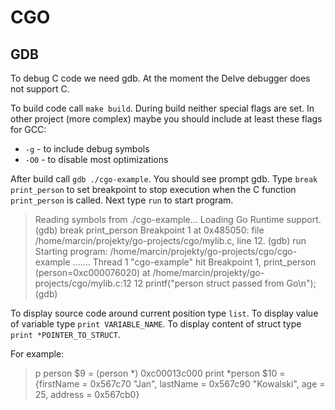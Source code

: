 # CGO

## GDB

To debug C code we need gdb.
At the moment the Delve debugger does not support C.

To build code call `make build`.
During build neither special flags are set.
In other project (more complex) maybe you should include at least these flags for GCC:
* `-g` - to include debug symbols
* `-O0` - to disable most optimizations

After build call `gdb ./cgo-example`. 
You should see prompt gdb.
Type `break print_person` to set breakpoint to stop execution when
the C function `print_person` is called.
Next type `run` to start program.

> Reading symbols from ./cgo-example...
Loading Go Runtime support.
(gdb) break print_person
Breakpoint 1 at 0x485050: file /home/marcin/projekty/go-projects/cgo/mylib.c, line 12.
(gdb) run
Starting program: /home/marcin/projekty/go-projects/cgo/cgo-example
.......
Thread 1 "cgo-example" hit Breakpoint 1, print_person (person=0xc000076020) at /home/marcin/projekty/go-projects/cgo/mylib.c:12
12          printf("person struct passed from Go\n");
(gdb)

To display source code around current position type `list`.
To display value of variable type `print VARIABLE_NAME`.
To display content of struct type `print *POINTER_TO_STRUCT`. 

For example:
> p person
$9 = (person *) 0xc00013c000
print *person
$10 = {firstName = 0x567c70 "Jan", lastName = 0x567c90 "Kowalski", age = 25, address = 0x567cb0}

